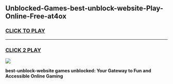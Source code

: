 
## Unblocked-Games-best-unblock-website-Play-Online-Free-at4ox
<h3>
<a href="https://premium76.site?title=best-unblock-website&ref=26A">CLICK TO PLAY</a></h3>
<hr>

<h3>
<a href="https://premium76.site?title=best-unblock-website&ref=26A">CLICK 2 PLAY</a>
  
</h3>

<a href="https://premium76.site?title=best-unblock-website&ref=26A"><img src="https://clearcache.store/games.png"></a>


**best-unblock-website games unblocked: Your Gateway to Fun and Accessible Online Gaming**
